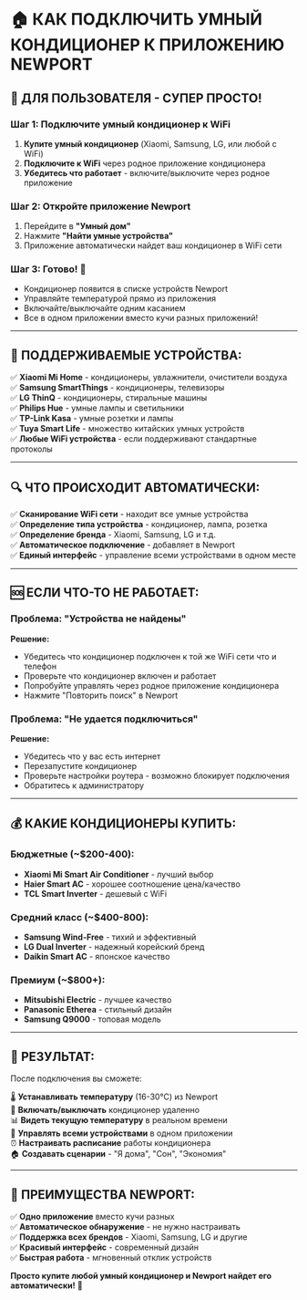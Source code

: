 # 🏠 КАК ПОДКЛЮЧИТЬ УМНЫЙ КОНДИЦИОНЕР К ПРИЛОЖЕНИЮ NEWPORT

## 📱 **ДЛЯ ПОЛЬЗОВАТЕЛЯ - СУПЕР ПРОСТО!**

### Шаг 1: Подключите умный кондиционер к WiFi
1. **Купите умный кондиционер** (Xiaomi, Samsung, LG, или любой с WiFi)
2. **Подключите к WiFi** через родное приложение кондиционера
3. **Убедитесь что работает** - включите/выключите через родное приложение

### Шаг 2: Откройте приложение Newport
1. Перейдите в **"Умный дом"**
2. Нажмите **"Найти умные устройства"**
3. Приложение автоматически найдет ваш кондиционер в WiFi сети

### Шаг 3: Готово! 🎉
- Кондиционер появится в списке устройств Newport
- Управляйте температурой прямо из приложения
- Включайте/выключайте одним касанием
- Все в одном приложении вместо кучи разных приложений!

---

## 🔧 **ПОДДЕРЖИВАЕМЫЕ УСТРОЙСТВА:**

✅ **Xiaomi Mi Home** - кондиционеры, увлажнители, очистители воздуха  
✅ **Samsung SmartThings** - кондиционеры, телевизоры  
✅ **LG ThinQ** - кондиционеры, стиральные машины  
✅ **Philips Hue** - умные лампы и светильники  
✅ **TP-Link Kasa** - умные розетки и лампы  
✅ **Tuya Smart Life** - множество китайских умных устройств  
✅ **Любые WiFi устройства** - если поддерживают стандартные протоколы  

---

## 🔍 **ЧТО ПРОИСХОДИТ АВТОМАТИЧЕСКИ:**

✅ **Сканирование WiFi сети** - находит все умные устройства  
✅ **Определение типа устройства** - кондиционер, лампа, розетка  
✅ **Определение бренда** - Xiaomi, Samsung, LG и т.д.  
✅ **Автоматическое подключение** - добавляет в Newport  
✅ **Единый интерфейс** - управление всеми устройствами в одном месте  

---

## 🆘 **ЕСЛИ ЧТО-ТО НЕ РАБОТАЕТ:**

### Проблема: "Устройства не найдены"
**Решение:**
- Убедитесь что кондиционер подключен к той же WiFi сети что и телефон
- Проверьте что кондиционер включен и работает
- Попробуйте управлять через родное приложение кондиционера
- Нажмите "Повторить поиск" в Newport

### Проблема: "Не удается подключиться"
**Решение:**
- Убедитесь что у вас есть интернет
- Перезапустите кондиционер
- Проверьте настройки роутера - возможно блокирует подключения
- Обратитесь к администратору

---

## 💰 **КАКИЕ КОНДИЦИОНЕРЫ КУПИТЬ:**

### **Бюджетные (~$200-400):**
- **Xiaomi Mi Smart Air Conditioner** - лучший выбор
- **Haier Smart AC** - хорошее соотношение цена/качество  
- **TCL Smart Inverter** - дешевый с WiFi

### **Средний класс (~$400-800):**
- **Samsung Wind-Free** - тихий и эффективный
- **LG Dual Inverter** - надежный корейский бренд
- **Daikin Smart AC** - японское качество

### **Премиум (~$800+):**
- **Mitsubishi Electric** - лучшее качество
- **Panasonic Etherea** - стильный дизайн
- **Samsung Q9000** - топовая модель

---

## 🎯 **РЕЗУЛЬТАТ:**

После подключения вы сможете:

🌡️ **Устанавливать температуру** (16-30°C) из Newport  
🔄 **Включать/выключать** кондиционер удаленно  
📊 **Видеть текущую температуру** в реальном времени  
📱 **Управлять всеми устройствами** в одном приложении  
⏰ **Настраивать расписание** работы кондиционера  
🏠 **Создавать сценарии** - "Я дома", "Сон", "Экономия"  

---

## 🚀 **ПРЕИМУЩЕСТВА NEWPORT:**

✅ **Одно приложение** вместо кучи разных  
✅ **Автоматическое обнаружение** - не нужно настраивать  
✅ **Поддержка всех брендов** - Xiaomi, Samsung, LG и другие  
✅ **Красивый интерфейс** - современный дизайн  
✅ **Быстрая работа** - мгновенный отклик устройств  

**Просто купите любой умный кондиционер и Newport найдет его автоматически!** 🎯 